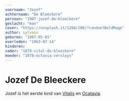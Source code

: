 ```yaml
---
voornaam: "Jozef"
achternaam: "De Bleeckere"
persoon: "1907-jozef-de-bleeckere"
geslacht: "man"
cover: "https://unsplash.it/1280/200/?random?BoldMage"
author: sylvain
geboren: "1907-05-01"
overleden: "1963-07-14"
kinderen:
vader: "1879-vital-de-bleeckere"
moeder: "1878-octavia-versluys"   
---
```

# Jozef De Bleeckere
Jozef is het eerste kind van [Vitalis](1879-vital-de-bleeckere) en [Ocatavia](1879-vital-de-bleeckere).






